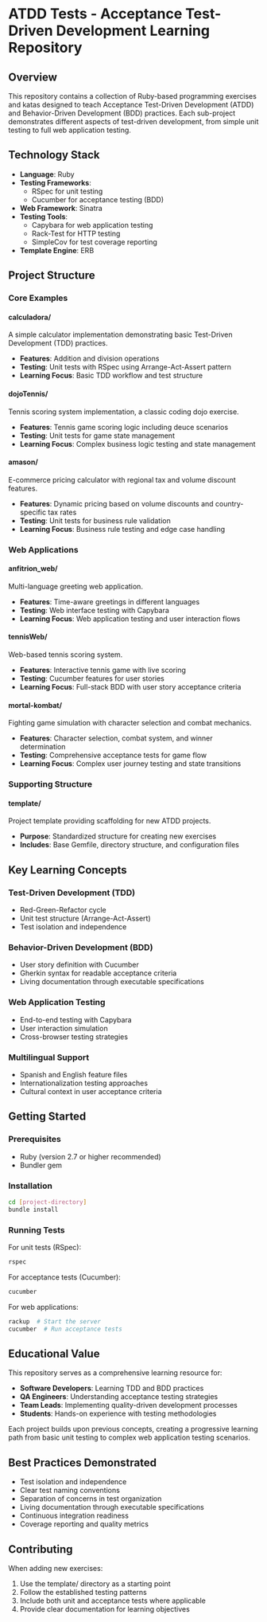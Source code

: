 # ATDD Tests - Acceptance Test-Driven Development Learning Repository

## Overview

This repository contains a collection of Ruby-based programming exercises and katas designed to teach Acceptance Test-Driven Development (ATDD) and Behavior-Driven Development (BDD) practices. Each sub-project demonstrates different aspects of test-driven development, from simple unit testing to full web application testing.

## Technology Stack

- **Language**: Ruby
- **Testing Frameworks**: 
  - RSpec for unit testing
  - Cucumber for acceptance testing (BDD)
- **Web Framework**: Sinatra
- **Testing Tools**:
  - Capybara for web application testing
  - Rack-Test for HTTP testing
  - SimpleCov for test coverage reporting
- **Template Engine**: ERB

## Project Structure

### Core Examples

#### calculadora/
A simple calculator implementation demonstrating basic Test-Driven Development (TDD) practices.
- **Features**: Addition and division operations
- **Testing**: Unit tests with RSpec using Arrange-Act-Assert pattern
- **Learning Focus**: Basic TDD workflow and test structure

#### dojoTennis/
Tennis scoring system implementation, a classic coding dojo exercise.
- **Features**: Tennis game scoring logic including deuce scenarios
- **Testing**: Unit tests for game state management
- **Learning Focus**: Complex business logic testing and state management

#### amason/
E-commerce pricing calculator with regional tax and volume discount features.
- **Features**: Dynamic pricing based on volume discounts and country-specific tax rates
- **Testing**: Unit tests for business rule validation
- **Learning Focus**: Business rule testing and edge case handling

### Web Applications

#### anfitrion_web/
Multi-language greeting web application.
- **Features**: Time-aware greetings in different languages
- **Testing**: Web interface testing with Capybara
- **Learning Focus**: Web application testing and user interaction flows

#### tennisWeb/
Web-based tennis scoring system.
- **Features**: Interactive tennis game with live scoring
- **Testing**: Cucumber features for user stories
- **Learning Focus**: Full-stack BDD with user story acceptance criteria

#### mortal-kombat/
Fighting game simulation with character selection and combat mechanics.
- **Features**: Character selection, combat system, and winner determination
- **Testing**: Comprehensive acceptance tests for game flow
- **Learning Focus**: Complex user journey testing and state transitions

### Supporting Structure

#### template/
Project template providing scaffolding for new ATDD projects.
- **Purpose**: Standardized structure for creating new exercises
- **Includes**: Base Gemfile, directory structure, and configuration files

## Key Learning Concepts

### Test-Driven Development (TDD)
- Red-Green-Refactor cycle
- Unit test structure (Arrange-Act-Assert)
- Test isolation and independence

### Behavior-Driven Development (BDD)
- User story definition with Cucumber
- Gherkin syntax for readable acceptance criteria
- Living documentation through executable specifications

### Web Application Testing
- End-to-end testing with Capybara
- User interaction simulation
- Cross-browser testing strategies

### Multilingual Support
- Spanish and English feature files
- Internationalization testing approaches
- Cultural context in user acceptance criteria

## Getting Started

### Prerequisites
- Ruby (version 2.7 or higher recommended)
- Bundler gem

### Installation
```bash
cd [project-directory]
bundle install
```

### Running Tests

For unit tests (RSpec):
```bash
rspec
```

For acceptance tests (Cucumber):
```bash
cucumber
```

For web applications:
```bash
rackup  # Start the server
cucumber  # Run acceptance tests
```

## Educational Value

This repository serves as a comprehensive learning resource for:

- **Software Developers**: Learning TDD and BDD practices
- **QA Engineers**: Understanding acceptance testing strategies  
- **Team Leads**: Implementing quality-driven development processes
- **Students**: Hands-on experience with testing methodologies

Each project builds upon previous concepts, creating a progressive learning path from basic unit testing to complex web application testing scenarios.

## Best Practices Demonstrated

- Test isolation and independence
- Clear test naming conventions
- Separation of concerns in test organization
- Living documentation through executable specifications
- Continuous integration readiness
- Coverage reporting and quality metrics

## Contributing

When adding new exercises:
1. Use the template/ directory as a starting point
2. Follow the established testing patterns
3. Include both unit and acceptance tests where applicable
4. Provide clear documentation for learning objectives
